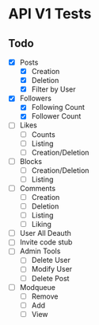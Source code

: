 # API V1 Tests

## Todo

- [x] Posts
    - [x] Creation
    - [x] Deletion
    - [x] Filter by User
- [x] Followers
    - [x] Following Count
    - [x] Follower Count
- [ ] Likes
    - [ ] Counts
    - [ ] Listing
    - [ ] Creation/Deletion
- [ ] Blocks
    - [ ] Creation/Deletion
    - [ ] Listing
- [ ] Comments
    - [ ] Creation
    - [ ] Deletion
    - [ ] Listing
    - [ ] Liking
- [ ] User All Deauth
- [ ] Invite code stub
- [ ] Admin Tools
    - [ ] Delete User
    - [ ] Modify User
    - [ ] Delete Post
- [ ] Modqueue
    - [ ] Remove
    - [ ] Add
    - [ ] View